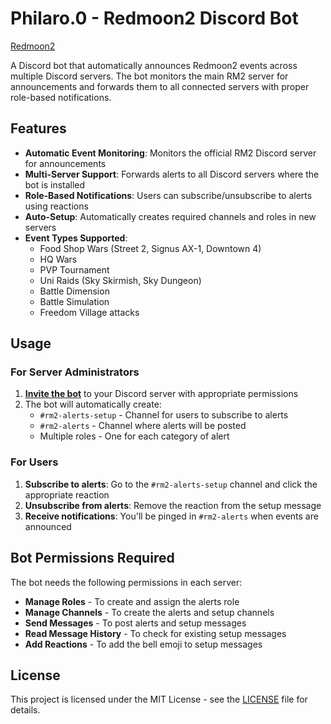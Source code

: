 # Philaro.0 - Redmoon2 Discord Bot

[Redmoon2](https://redmoon2.com)

A Discord bot that automatically announces Redmoon2 events across multiple Discord servers. The bot monitors the main RM2 server for announcements and forwards them to all connected servers with proper role-based notifications.

## Features

- **Automatic Event Monitoring**: Monitors the official RM2 Discord server for announcements
- **Multi-Server Support**: Forwards alerts to all Discord servers where the bot is installed
- **Role-Based Notifications**: Users can subscribe/unsubscribe to alerts using reactions
- **Auto-Setup**: Automatically creates required channels and roles in new servers
- **Event Types Supported**:
  - Food Shop Wars (Street 2, Signus AX-1, Downtown 4)
  - HQ Wars
  - PVP Tournament
  - Uni Raids (Sky Skirmish, Sky Dungeon)
  - Battle Dimension
  - Battle Simulation
  - Freedom Village attacks


## Usage

### For Server Administrators

1. [**Invite the bot**](https://discord.com/oauth2/authorize?client_id=1387174596947611800) to your Discord server with appropriate permissions
2. The bot will automatically create:
   - `#rm2-alerts-setup` - Channel for users to subscribe to alerts
   - `#rm2-alerts` - Channel where alerts will be posted
   - Multiple roles - One for each category of alert

### For Users

1. **Subscribe to alerts**: Go to the `#rm2-alerts-setup` channel and click the appropriate reaction
2. **Unsubscribe from alerts**: Remove the reaction from the setup message
3. **Receive notifications**: You'll be pinged in `#rm2-alerts` when events are announced

## Bot Permissions Required

The bot needs the following permissions in each server:
- **Manage Roles** - To create and assign the alerts role
- **Manage Channels** - To create the alerts and setup channels
- **Send Messages** - To post alerts and setup messages
- **Read Message History** - To check for existing setup messages
- **Add Reactions** - To add the bell emoji to setup messages



## License

This project is licensed under the MIT License - see the [LICENSE](LICENSE) file for details.
